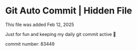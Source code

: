# Git Auto Commit | Hidden File

This file was added Feb 12, 2025

Just for fun and keeping my daily git commit active 🤪

commit number: 83449

